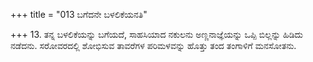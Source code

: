 +++
title = "013 ಬಗೆದನೇ ಬಳಲಿಕೆಯನತಿ"

+++
13. ತನ್ನ ಬಳಲಿಕೆಯನ್ನು ಬಗೆಯದೆ, ಸಾಹಸಿಯಾದ ನಕುಲನು ಅಣ್ಣನಾಜ್ಞೆಯನ್ನು ಒಪ್ಪಿ ಬಿಲ್ಲನ್ನು ಹಿಡಿದು ನಡೆದನು. ಸರೋವರದಲ್ಲಿ ಶೋಭಿಸುವ ತಾವರೆಗಳ ಪರಿಮಳವನ್ನು ಹೊತ್ತು ತಂದ ತಂಗಾಳಿಗೆ ಮನಸೋತನು.